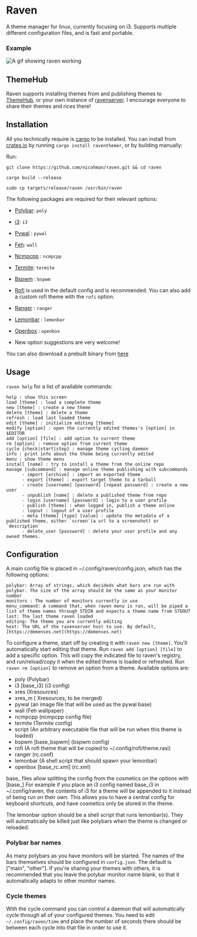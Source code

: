 # Raven

A theme manager for linux, currently focusing on i3. Supports multiple different configuration files, and is fast and portable.

### Example

![A gif showing raven working](https://thumbs.gfycat.com/MenacingHandsomeCobra-size_restricted.gif)

## ThemeHub

Raven supports installing themes from and publishing themes to [ThemeHub](https://demenses.net), or your own instance of [ravenserver](https://github.com/nicohman/ravenserver). I encourage everyone to share their themes and rices there!

## Installation

All you technically require is [cargo](https://github.com/rust-lang/cargo) to be installed.
You can install from [crates.io](https://crates.io/crates/raventhemer) by running `cargo install raventhemer`, or by building manually:

Run:

`git clone https://github.com/nicohman/raven.git && cd raven`

`cargo build --release`

`sudo cp targets/release/raven /usr/bin/raven`

The following packages are required for their relevant options:

+ [Polybar](https://github.com/jaagr/polybar): `poly`

+ [i3](https://github.com/i3/i3): `i3`

+ [Pywal](https://github.com/dylanaraps/pywal) : `pywal`

+ [Feh](https://github.com/derf/feh): `wall`

+ [Ncmpcpp](https://github.com/arybczak/ncmpcpp) : `ncmpcpp`

+ [Termite](https://github.com/thestinger/termite/): `termite`

+ [Bspwm](https://github.com/baskerville/bspwm) : `bspwm`

+ [Rofi](https://github.com/DaveDavenport/rofi) is used in the default config and is recommended. You can also add a custom rofi theme with the `rofi` option.

+ [Ranger](https://github.com/ranger/ranger) : `ranger`

+ [Lemonbar](https://github.com/LemonBoy/bar) : `lemonbar`

+ [Openbox](https://github.com/danakj/openbox) : `openbox`

* New option suggestions are very welcome!

You can also download a prebuilt binary from [here](https://github.com/nicohman/raven/releases)

## Usage

`raven help` for a list of available commands:

```Commands:
help : show this screen
load [theme] : load a complete theme
new [theme] : create a new theme
delete [theme] : delete a theme
refresh : load last loaded theme
edit [theme] : initialize editing [theme]
modify [option] : open the currently edited themes's [option] in $EDITOR
add [option] [file] : add option to current theme
rm [option] : remove option from current theme
cycle {check|start|stop} : manage theme cycling daemon
info : print info about the theme being currently edited
menu : show theme menu
install [name] : try to install a theme from the online repo
manage [subcommand] : manage online theme publishing with subcommands
      - import [archive] : import an exported theme
      - export [theme] : export target theme to a tarball
      - create [username] [password] [repeat password] : create a new user
      - unpublish [name] : delete a published theme from repo
      - login [username] [password] : login to a user profile
      - publish [theme] : when logged in, publish a theme online
      - logout : logout of a user profile
      - meta [theme] [type] [value] : update the metadata of a published theme, either `screen`(a url to a screenshot) or `description`
      - delete_user [password] : delete your user profile and any owned themes.
```

## Configuration

A main config file is placed in ~/.config/raven/config.json, which has the following options:

```
polybar: Array of strings, which decideds what bars are run with polybar. The size of the array should be the same as your monitor number
monitors : The number of monitors currently in use
menu_command: A command that, when raven menu is run, will be piped a list of theme names through STDIN and expects a theme name from STDOUT
last: The last theme raven loaded
editing: The theme you are currently editing
host: The URL of the ravenserver host to use. By default, [https://demenses.net](https://demenses.net)
```

To configure a theme, start off by creating it with `raven new [theme]`. You'll automatically start editing that theme. Run `raven add [option] [file]` to add a specific option. This will copy the indicated file to raven's registry, and run/reload/copy it when the edited theme is loaded or refreshed. Run `raven rm [option]` to remove an option from a theme. Available options are:

+ poly (Polybar)
+ i3 [base_i3] (i3 config)
+ xres (Xresources)
+ xres_m ( Xresources, to be merged)
+ pywal (an image file that will be used as the pywal base)
+ wall (Feh wallpaper)
+ ncmpcpp (ncmpcpp config file)
+ termite (Termite config)
+ script (An arbitrary executable file that will be run when this theme is loaded)
+ bspwm [base_bspwm] (bspwm config)
+ rofi (A rofi theme that will be copied to ~/.config/rofi/theme.rasi)
+ ranger (rc.conf)
+ lemonbar (A shell script that should spawn your lemonbar)
+ openbox [base_rc.xml] (rc.xml)

base_ files allow splitting the config from the cosmetics on the options with [base_]
For example if you place an i3 config named base_i3 in ~/.config/raven, the contents of i3 for a theme will be appended to it instead of being run on their own. This allows you to have a central config for keyboard shortcuts, and have cosmetics only be stored in the theme.

The lemonbar option should be a shell script that runs lemonbar(s). They will automatically be killed just like polybars when the theme is changed or reloaded.

### Polybar bar names

As many polybars as you have monitors will be started. The names of the bars themselves should be configured in `config.json`. The default is ["main", "other"]. If you're sharing your themes with others, it is recommended that you leave the polybar monitor name blank, so that it automatically adapts to other monitor names.

### Cycle themes

With the cycle command you can control a daemon that will automatically cycle through all of your configured themes. You need to edit `~/.config/raven/time` and place the number of seconds there should be between each cycle into that file in order to use it.

